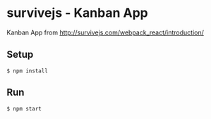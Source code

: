 survivejs - Kanban App
======================

Kanban App from http://survivejs.com/webpack_react/introduction/

Setup
-----

`$ npm install`

Run
---

`$ npm start`
